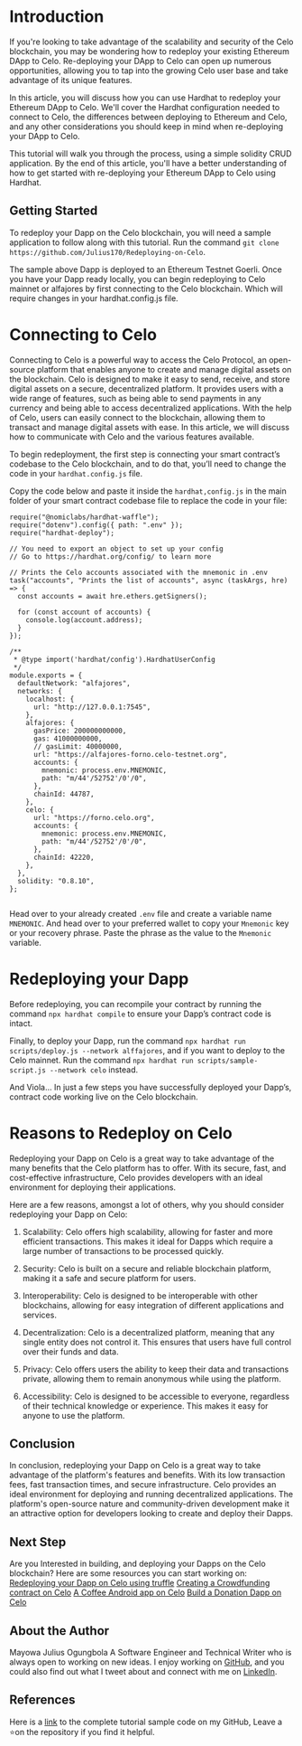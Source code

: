 
# Introduction

If you're looking to take advantage of the scalability and security of the Celo blockchain, you may be wondering how to redeploy your existing Ethereum DApp to Celo. Re-deploying your DApp to Celo can open up numerous opportunities, allowing you to tap into the growing Celo user base and take advantage of its unique features. 

In this article, you will discuss how you can use Hardhat to redeploy your Ethereum DApp to Celo. We'll cover the Hardhat configuration needed to connect to Celo, the differences between deploying to Ethereum and Celo, and any other considerations you should keep in mind when re-deploying your DApp to Celo. 

This tutorial will walk you through the process, using a simple solidity CRUD application. By the end of this article, you'll have a better understanding of how to get started with re-deploying your Ethereum DApp to Celo using Hardhat. 



## Getting Started
To redeploy your Dapp on the Celo blockchain, you will need a sample application to follow along with this tutorial. Run the command `git clone https://github.com/Julius170/Redeploying-on-Celo`.

The sample above Dapp is deployed to an Ethereum Testnet Goerli. Once you have your Dapp ready locally, you can begin redeploying to Celo mainnet or alfajores by first connecting to the Celo blockchain. Which will require changes in your hardhat.config.js file.

# Connecting to Celo

Connecting to Celo is a powerful way to access the Celo Protocol, an open-source platform that enables anyone to create and manage digital assets on the blockchain. Celo is designed to make it easy to send, receive, and store digital assets on a secure, decentralized platform. It provides users with a wide range of features, such as being able to send payments in any currency and being able to access decentralized applications. With the help of Celo, users can easily connect to the blockchain, allowing them to transact and manage digital assets with ease. In this article, we will discuss how to communicate with Celo and the various features available.

To begin redeployment, the first step is connecting your smart contract’s codebase to the Celo blockchain, and to do that, you’ll need to change the code in your `hardhat.config.js` file.

Copy the code below and paste it inside the `hardhat,config.js` in the main folder of your smart contract codebase file to replace the code in your file:

```solidity
require("@nomiclabs/hardhat-waffle");
require("dotenv").config({ path: ".env" });
require("hardhat-deploy");
 
// You need to export an object to set up your config
// Go to https://hardhat.org/config/ to learn more
 
// Prints the Celo accounts associated with the mnemonic in .env
task("accounts", "Prints the list of accounts", async (taskArgs, hre) => {
  const accounts = await hre.ethers.getSigners();
 
  for (const account of accounts) {
    console.log(account.address);
  }
});
 
/**
 * @type import('hardhat/config').HardhatUserConfig
 */
module.exports = {
  defaultNetwork: "alfajores",
  networks: {
    localhost: {
      url: "http://127.0.0.1:7545",
    },
    alfajores: {
      gasPrice: 200000000000,
      gas: 41000000000,
      // gasLimit: 40000000,
      url: "https://alfajores-forno.celo-testnet.org",
      accounts: {
        mnemonic: process.env.MNEMONIC,
        path: "m/44'/52752'/0'/0",
      },
      chainId: 44787,
    },
    celo: {
      url: "https://forno.celo.org",
      accounts: {
        mnemonic: process.env.MNEMONIC,
        path: "m/44'/52752'/0'/0",
      },
      chainId: 42220,
    },
  },
  solidity: "0.8.10",
};
 

```

Head over to your already created `.env` file and create a variable name `MNEMONIC`. And head over to your preferred wallet to copy your `Mnemonic` key or your recovery phrase. Paste the phrase as the value to the `Mnemonic` variable.

# Redeploying your Dapp
Before redeploying, you can recompile your contract by running the command `npx hardhat compile` to ensure your Dapp’s contract code is intact.

Finally, to deploy your Dapp, run the command `npx hardhat run scripts/deploy.js --network alffajores`, and if you want to deploy to the Celo mainnet. Run the command `npx hardhat run scripts/sample-script.js --network celo` instead. 


And Viola… 
In just a few steps you have successfully deployed your Dapp’s, contract code working live on the Celo blockchain.

# Reasons to Redeploy on Celo
Redeploying your Dapp on Celo is a great way to take advantage of the many benefits that the Celo platform has to offer. With its secure, fast, and cost-effective infrastructure, Celo provides developers with an ideal environment for deploying their applications. 

Here are a few reasons, amongst a lot of others, why you should consider redeploying your Dapp on Celo:

1. Scalability: Celo offers high scalability, allowing for faster and more efficient transactions. This makes it ideal for Dapps which require a large number of transactions to be processed quickly. 

2. Security: Celo is built on a secure and reliable blockchain platform, making it a safe and secure platform for users. 

3. Interoperability: Celo is designed to be interoperable with other blockchains, allowing for easy integration of different applications and services. 

4. Decentralization: Celo is a decentralized platform, meaning that any single entity does not control it. This ensures that users have full control over their funds and data. 

5. Privacy: Celo offers users the ability to keep their data and transactions private, allowing them to remain anonymous while using the platform. 

6. Accessibility: Celo is designed to be accessible to everyone, regardless of their technical knowledge or experience. This makes it easy for anyone to use the platform.


## Conclusion
In conclusion, redeploying your Dapp on Celo is a great way to take advantage of the platform's features and benefits. With its low transaction fees, fast transaction times, and secure infrastructure.
Celo provides an ideal environment for deploying and running decentralized applications. The platform's open-source nature and community-driven development make it an attractive option for developers looking to create and deploy their Dapps.


## Next Step 
Are you Interested in building, and deploying your Dapps on the Celo blockchain?
Here are some resources you can start working on:
[Redeploying your Dapp on Celo using truffle](https://learn.figment.io/tutorials/redeploy-ethereum-dapps-on-celo)
[Creating a Crowdfunding contract on Celo](https://www.celosage.com/a-developers-guide-into-building-defi-and-nft-smart-contracts-on-celo/)
[A Coffee Android app on Celo](https://www.celosage.com/buyme-a-coffee-android-app-using-the-celo-java-sdk/)
[Build a Donation Dapp on Celo](https://www.celosage.com/build-a-donation-dapp-on-celo-to-award-your-favorite-content-creator/)


## About the Author

Mayowa Julius Ogungbola
A Software Engineer and Technical Writer who is always open to working on new ideas. I enjoy working on [GitHub](https://github.com/Julius170/), and you could also find out what I tweet about and connect with me on [LinkedIn](https://www.linkedin.com/in/julius-ogungbola-a71810229/).

## References
Here is a [link](https://github.com/Julius170/Redeploying-on-Celo) to the complete tutorial sample code on my GitHub, Leave a ⭐on the repository if you find it helpful.
